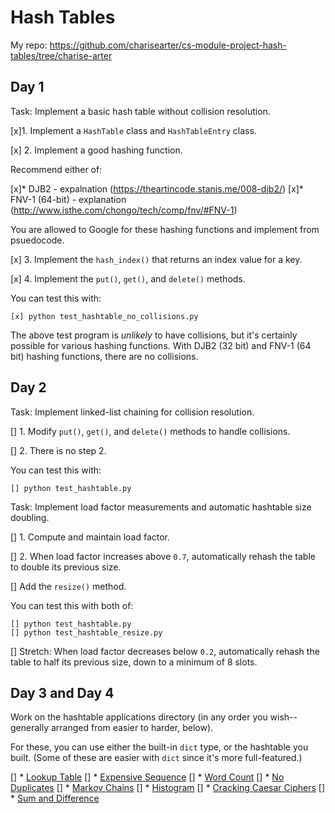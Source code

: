 # Hash Tables
My repo: https://github.com/charisearter/cs-module-project-hash-tables/tree/charise-arter
## Day 1

Task: Implement a basic hash table without collision resolution.

[x]1. Implement a `HashTable` class and `HashTableEntry` class.

[x] 2. Implement a good hashing function.

   Recommend either of:

   [x]* DJB2
      - expalnation (https://theartincode.stanis.me/008-djb2/)
   [x]* FNV-1 (64-bit)
      - explanation (http://www.isthe.com/chongo/tech/comp/fnv/#FNV-1)

   You are allowed to Google for these hashing functions and implement
   from psuedocode.

[x] 3. Implement the `hash_index()` that returns an index value for a key.

[x] 4. Implement the `put()`, `get()`, and `delete()` methods.

You can test this with:

```
[x] python test_hashtable_no_collisions.py
```

The above test program is _unlikely_ to have collisions, but it's
certainly possible for various hashing functions. With DJB2 (32 bit) and
FNV-1 (64 bit) hashing functions, there are no collisions.

## Day 2

Task: Implement linked-list chaining for collision resolution.

[] 1. Modify `put()`, `get()`, and `delete()` methods to handle collisions.

[] 2. There is no step 2.

You can test this with:

```
[] python test_hashtable.py
```

Task: Implement load factor measurements and automatic hashtable size
doubling.

[] 1. Compute and maintain load factor.

[] 2. When load factor increases above `0.7`, automatically rehash the
   table to double its previous size.

[]  Add the `resize()` method.

You can test this with both of:

```
[] python test_hashtable.py
[] python test_hashtable_resize.py
```

[] Stretch: When load factor decreases below `0.2`, automatically rehash
the table to half its previous size, down to a minimum of 8 slots.

## Day 3 and Day 4

Work on the hashtable applications directory (in any order you
wish--generally arranged from easier to harder, below).

For these, you can use either the built-in `dict` type, or the hashtable
you built. (Some of these are easier with `dict` since it's more
full-featured.)

[] * [Lookup Table](applications/lookup_table/)
[] * [Expensive Sequence](applications/expensive_seq/)
[] * [Word Count](applications/word_count/)
[] * [No Duplicates](applications/no_dups/)
[] * [Markov Chains](applications/markov/)
[] * [Histogram](applications/histo/)
[] * [Cracking Caesar Ciphers](applications/crack_caesar/)
[] * [Sum and Difference](applications/sumdiff/)

